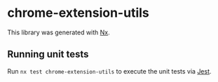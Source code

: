 # chrome-extension-utils

This library was generated with [Nx](https://nx.dev).

## Running unit tests

Run `nx test chrome-extension-utils` to execute the unit tests via [Jest](https://jestjs.io).
